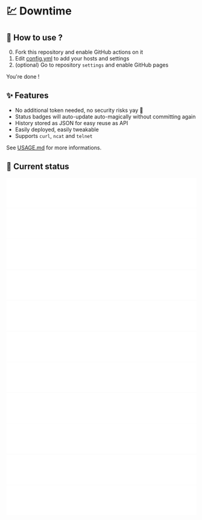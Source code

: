 # 💹 Downtime

## 💬 How to use ?

0. Fork this repository and enable GitHub actions on it
1. Edit [config.yml](/config.yml) to add your hosts and settings
2. (optional) Go to repository `settings` and enable GitHub pages

You're done !

## ✨ Features

* No additional token needed, no security risks yay 🎉
* Status badges will auto-update auto-magically without committing again
* History stored as JSON for easy reuse as API
* Easily deployed, easily tweakable
* Supports `curl`, `ncat` and `telnet`

See [USAGE.md](/USAGE.md) for more informations.

## 🚥 Current status

<!-- <downtime-status> -->
![Google](/status/google.com-443.svg)
![Downtime repository](/status/github.com-lowlighter-downtime-443.svg)
![Sodexo3](/status/sodexo3.baplicada.cl-443.svg)
![PowerBI Sodexo](/status/sodexo.baplicada.cl-PBIS-Biometria-Servicio-443.svg)
![Sodexo Justicia](/status/https---sodexojustice.baplicada.cl-443.svg)
![Sodexo Energy](/status/sodexoenergy.baplicada.cl-443.svg)
![Sodexo corporate](/status/sodexocorporate.baplicada.cl-443.svg)
![Sodexo](/status/sodexo.baplicada.cl-443.svg)
![Asistencia](/status/asistencia.baplicada.cl-443.svg)
![Push Sodexo](/status/sodexogw.baplicada.cl-443.svg)
![Push Sodexo FaceCheck](/status/sodexogw2.baplicada.cl-443.svg)
<!-- <downtime-status/> -->
